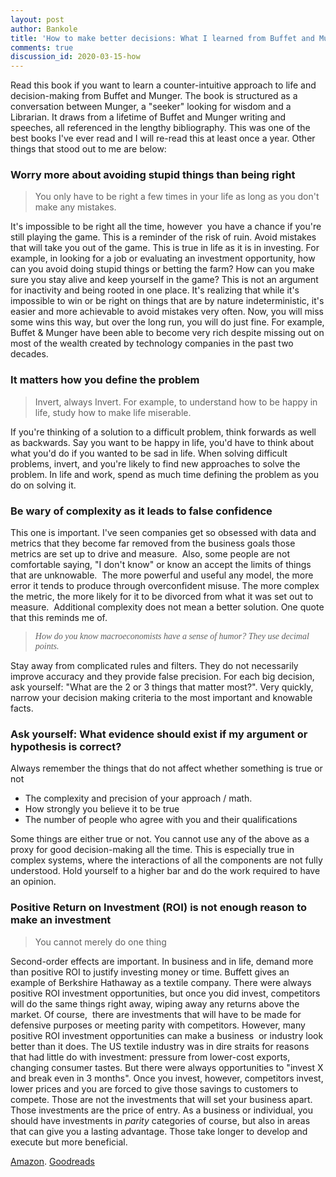 ```yaml
---
layout: post
author: Bankole
title: 'How to make better decisions: What I learned from Buffet and Munger'
comments: true
discussion_id: 2020-03-15-how
---
```


Read this book if you want to learn a counter-intuitive approach to life and decision-making from Buffet and Munger. The book is structured as a conversation between Munger, a "seeker" looking for wisdom and a Librarian. It draws from a lifetime of Buffet and Munger writing and speeches, all referenced in the lengthy bibliography. This was one of the best books I've ever read and I will re-read this at least once a year. Other things that stood out to me are below:

### Worry more about avoiding stupid things than being right

> You only have to be right a few times in your life as long as you don't make any mistakes.&nbsp;

It's impossible to be right all the time, however &nbsp;you have a chance if you're still playing the game. This is a reminder of the risk of ruin. Avoid mistakes that will take you out of the game. This is true in life as it is in investing. For example, in looking for a job or evaluating an investment opportunity, how can you avoid doing stupid things or betting the farm? How can you make sure you stay alive and keep yourself in the game? This is not an argument for inactivity and being rooted in one place. It's realizing that while it's impossible to win or be right on things that are by nature indeterministic, it's easier and more achievable to avoid mistakes very often. Now, you will miss some wins this way, but over the long run, you will do just fine. For example, Buffet & Munger have been able to become very rich despite missing out on most of the wealth created by technology companies in the past two decades.&nbsp;

### It matters how you define the problem

> Invert, always Invert. For example, to understand how to be happy in life, study how to make life miserable.

If you're thinking of a solution to a difficult problem, think forwards as well as backwards. Say you want to be happy in life, you'd have to think about what you'd do if you wanted to be sad in life. When solving difficult problems, invert, and you're likely to find new approaches to solve the problem. In life and work, spend as much time defining the problem as you do on solving it.&nbsp;

### Be wary of complexity as it leads to false confidence

This one is important. I've seen companies get so obsessed with data and metrics that they become far removed from the business goals those metrics are set up to drive and measure.&nbsp; Also, some people are not comfortable saying, "I don't know" or know an accept the limits of things that are unknowable.&nbsp; The more powerful and useful any model, the more error it tends to produce through overconfident misuse. The more complex the metric, the more likely for it to be divorced from what it was set out to measure.&nbsp; Additional complexity does not mean a better solution. One quote that this reminds me of.&nbsp;

> <font face="Georgia, Times, Times New Roman, serif"><i>How do you know macroeconomists have a sense of humor? They use decimal points.</i></font>

Stay away from complicated rules and filters. They do not necessarily improve accuracy and they provide false precision. For each big decision, ask yourself: "What are the 2 or 3 things that matter most?". Very quickly, narrow your decision making criteria to the most important and knowable facts.&nbsp;

### Ask yourself: What evidence should exist if my argument or hypothesis is correct?

Always remember the things that do not affect whether something is true or not

* The complexity and precision of your approach / math.&nbsp;
* How strongly you believe it to be true
* The number of people who agree with you and their qualifications

Some things are either true or not. You cannot use any of the above as a proxy for good decision-making all the time. This is especially true in complex systems, where the interactions of all the components are not fully understood. Hold yourself to a higher bar and do the work required to have an opinion.

### Positive Return on Investment (ROI) is not enough reason to make an investment

> You cannot merely do one thing

Second-order effects are important. In business and in life, demand more than positive ROI to justify investing money or time. Buffett gives an example of Berkshire Hathaway as a textile company. There were always positive ROI investment opportunities, but once you did invest, competitors will do the same things right away, wiping away any returns above the market. Of course, &nbsp;there are investments that will have to be made for defensive purposes or meeting parity with competitors. However, many positive ROI investment opportunities can make a business&nbsp; or industry look better than it does. The US textile industry was in dire straits for reasons that had little do with investment: pressure from lower-cost exports, changing consumer tastes. But there were always opportunities to "invest X and break even in 3 months". Once you invest, however, competitors invest, lower prices and you are forced to give those savings to customers to compete. Those are not the investments that will set your business apart. Those investments are the price of entry. As a business or individual, you should have investments in&nbsp;*parity*&nbsp;categories of course, but also in areas that can give you a lasting advantage. Those take longer to develop and execute but more beneficial. &nbsp;

[Amazon](https://www.amazon.com/Want-Where-Going-Never-There/dp/1681840480/ref=sr_1_2?keywords=all+I+want+to+know&amp;qid=1584238275&amp;sr=8-2). [Goodreads](https://www.goodreads.com/book/show/30113404-all-i-want-to-know-is-where-i-m-going-to-die-so-i-ll-never-go-there?from_search=true&amp;qid=KMQvrTwl2m&amp;rank=1)
